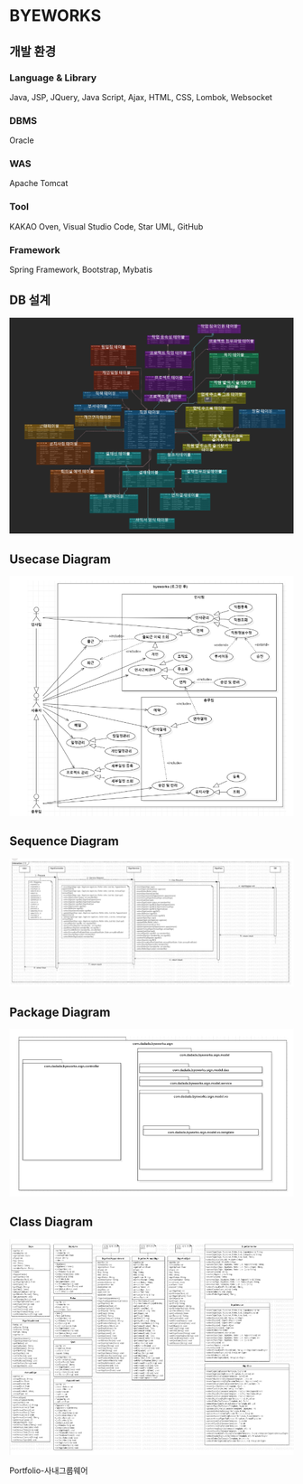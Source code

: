 # BYEWORKS

## 개발 환경
### Language & Library
Java, JSP, JQuery, Java Script, Ajax, HTML, CSS, Lombok, Websocket
### DBMS
Oracle
### WAS
Apache Tomcat
### Tool
KAKAO Oven, Visual Studio Code, Star UML, GitHub
### Framework
Spring Framework, Bootstrap, Mybatis

## DB 설계
![DB](https://github.com/cbsmycom/BYEWORKS/blob/master/DB1.PNG)

## Usecase Diagram
![usecase](https://github.com/cbsmycom/BYEWORKS/blob/master/usecase.PNG)

## Sequence Diagram
![sequence](https://github.com/cbsmycom/BYEWORKS/blob/master/sequence.PNG)

## Package Diagram
![package](https://github.com/cbsmycom/BYEWORKS/blob/master/package.PNG)

## Class Diagram
![class](https://github.com/cbsmycom/BYEWORKS/blob/master/class.PNG)


Portfolio-사내그룹웨어
